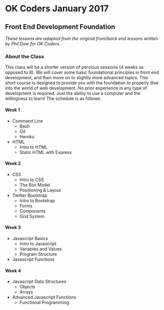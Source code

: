 # OK Coders January 2017
## Front End Development Foundation

*These lessons are adapted from the original front/back end lessons written by Phil Dow for OK Coders.*


### About the Class
This class will be a shorter version of pervious sessions (4 weeks as opposed to 8). We will cover some basic foundational principles in front end development, and then move on to slightly more advanced topics. This short course is designed to provide you with the foundation to properly dive into the world of web development. No prior experience in any type of development is required. Just the ability to use a computer and the willingness to learn! The schedule is as follows: 

#### Week 1
- Command Line
	- Bash
	- Git
	- Heroku
- HTML
	- Intro to HTML
	- Static HTML with Express

#### Week 2
- CSS
	- Intro to CSS
	- The Box Model
	- Positioning & Layout
- Twitter Bootstrap
	- Intro to Bootstrap
	- Forms
	- Components
	- Grid System

#### Week 3
- Javascript Basics
	- Intro to Javascript
	- Variables and Values
	- Program Structure
- Javascript Functions

#### Week 4
- Javascript Data Structures
	- Objects
	- Arrays
- Advanced Javascript Functions
	- Functional Programming

